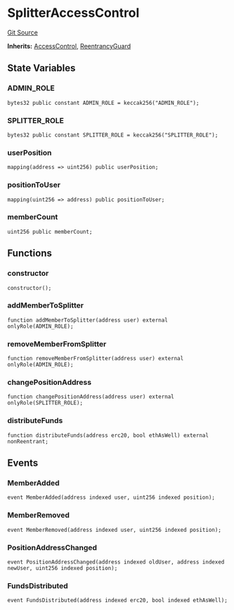 # SplitterAccessControl
[Git Source](https://github.com//Team3dVidyaGames/Contracts/blob/3f338936af54058cad79e79f965686603f483c22/src/contracts/flattened/flattened_SplitterAccessControl.sol)

**Inherits:**
[AccessControl](/src/contracts/flattened/flattened_SplitterAccessControl.sol/abstract.AccessControl.md), [ReentrancyGuard](/src/contracts/flattened/flattened_SplitterAccessControl.sol/abstract.ReentrancyGuard.md)


## State Variables
### ADMIN_ROLE

```solidity
bytes32 public constant ADMIN_ROLE = keccak256("ADMIN_ROLE");
```


### SPLITTER_ROLE

```solidity
bytes32 public constant SPLITTER_ROLE = keccak256("SPLITTER_ROLE");
```


### userPosition

```solidity
mapping(address => uint256) public userPosition;
```


### positionToUser

```solidity
mapping(uint256 => address) public positionToUser;
```


### memberCount

```solidity
uint256 public memberCount;
```


## Functions
### constructor


```solidity
constructor();
```

### addMemberToSplitter


```solidity
function addMemberToSplitter(address user) external onlyRole(ADMIN_ROLE);
```

### removeMemberFromSplitter


```solidity
function removeMemberFromSplitter(address user) external onlyRole(ADMIN_ROLE);
```

### changePositionAddress


```solidity
function changePositionAddress(address user) external onlyRole(SPLITTER_ROLE);
```

### distributeFunds


```solidity
function distributeFunds(address erc20, bool ethAsWell) external nonReentrant;
```

## Events
### MemberAdded

```solidity
event MemberAdded(address indexed user, uint256 indexed position);
```

### MemberRemoved

```solidity
event MemberRemoved(address indexed user, uint256 indexed position);
```

### PositionAddressChanged

```solidity
event PositionAddressChanged(address indexed oldUser, address indexed newUser, uint256 indexed position);
```

### FundsDistributed

```solidity
event FundsDistributed(address indexed erc20, bool indexed ethAsWell);
```

